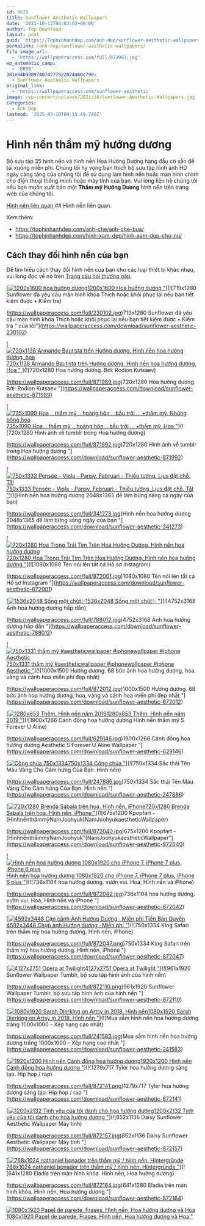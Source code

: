 ```yaml
---
id: 8675
title: Sunflower Aesthetic Wallpapers
date: '2021-10-13T04:03:02+00:00'
author: Top Download
layout: post
guid: 'https://Tophinhanhdep.com/anh-dep/sunflower-aesthetic-wallpapers/'
permalink: /anh-dep/sunflower-aesthetic-wallpapers/
fifu_image_url:
  - 'https://wallpaperaccess.com/full/871983.jpg'
wp_automatic_camp:
  - '8098'
381e64b998974074277822024a60c790:
  - Sunflower Aesthetic Wallpapers
original_link:
  - 'https://wallpaperaccess.com/sunflower-aesthetic'
image: /wp-content/uploads/2021/10/Sunflower-Aesthetic-Wallpapers.jpg
categories:
  - Ảnh Đẹp
lastmod: '2025-03-20T09:15:49.740Z'
---
```

# Hình nền thẩm mỹ hướng dương

Bộ sưu tập 35 hình nền và hình nền Hoa Hướng Dương hàng đầu có sẵn để tải xuống miễn phí. Chúng tôi hy vọng bạn thích bộ sưu tập hình ảnh HD ngày càng tăng của chúng tôi để sử dụng làm hình nền hoặc màn hình chính cho điện thoại thông minh hoặc máy tính của bạn. Vui lòng liên hệ chúng tôi nếu bạn muốn xuất bản một **Thẩm mỹ Hướng Dương** hình nền trên trang web của chúng tôi.

[Hình nền liên quan ](#related) ## Hình nền liên quan.

   
 Xem thêm:

   
- <https://tophinhanhdep.com/anh-che/anh-che-bua/>
- <https://tophinhanhdep.com/hinh-xam-dep/hinh-xam-dep-cho-nu/>

## Cách thay đổi hình nền của bạn

Để tìm hiểu cách thay đổi hình nền của bạn cho các loại thiết bị khác nhau, vui lòng đọc về nó trên [Trang câu hỏi thường gặp](https://tophinhanhdep.com/faq/).

  
[[![1200x1600 hoa hướng dương](https://wallpaperaccess.com/full/871983.jpg)1200x1600 Hoa hướng dương "](https://wallpaperaccess.com/download/sunflower-aesthetic-871983)](![719x1280 Sunflower đã yêu cầu màn hình khóa Thích hoặc khôi phục lại nếu bạn tiết kiệm được • Kiểm tra)

(https://wallpaperaccess.com/full/230102.jpg)719x1280 Sunflower đã yêu cầu màn hình khóa Thích hoặc khôi phục lại nếu bạn tiết kiệm được • Kiểm tra " của tôi"](https://wallpaperaccess.com/download/sunflower-aesthetic-230102)

[[![720x1136 Armando Bautista trên Hướng dương.  Hình nền hoa hướng dương, hoa](https://wallpaperaccess.com/full/228293.jpg)720x1136 Armando Bautista trên Hướng dương. Hình nền hoa hướng dương, Hoa " ](https://wallpaperaccess.com/download/sunflower-aesthetic-228293)](![720x1280 Hoa hướng dương.  Bởi: Rodion Kutsaev)

(https://wallpaperaccess.com/full/871989.jpg)720x1280 Hoa hướng dương. Bởi: Rodion Kutsaev "](https://wallpaperaccess.com/download/sunflower-aesthetic-871989)

[[![735x1090 Hoa .. thẩm mỹ .. hoàng hôn .. bầu trời ...  •thẩm mỹ.  Những bông hoa](https://wallpaperaccess.com/full/718081.jpg)735x1090 Hoa .. thẩm mỹ .. hoàng hôn .. bầu trời ... •thẩm mỹ. Hoa "](https://wallpaperaccess.com/download/sunflower-aesthetic-718081)](![720x1280 Hình ảnh về tumblr trong Hoa hướng dương)

(https://wallpaperaccess.com/full/871992.jpg)720x1280 Hình ảnh về tumblr trong Hoa hướng dương "](https://wallpaperaccess.com/download/sunflower-aesthetic-871992)

[[![750x1333 Pensée - Viola - Pansy.  Februari - Thiếu tướng.  Ljus đặt chỗ.  Tål](https://wallpaperaccess.com/full/871998.jpg)750x1333 Pensée - Viola - Pansy. Februari - Thiếu tướng. Ljus đặt chỗ. Tål "](https://wallpaperaccess.com/download/sunflower-aesthetic-871998)](![Hình nền hoa hướng dương 2048x1365 để làm bừng sáng cả ngày của bạn)

(https://wallpaperaccess.com/full/341273.jpg)Hình nền hoa hướng dương 2048x1365 để làm bừng sáng ngày của bạn "](https://wallpaperaccess.com/download/sunflower-aesthetic-341273)

[[![720x1280 Hoa Trong Trái Tim Trên Hoa Hướng Dương.  Hình nền hoa hướng dương](https://wallpaperaccess.com/full/872000.jpg)720x1280 Hoa Trong Trái Tim Trên Hoa Hướng Dương. Hình nền hoa hướng dương "](https://wallpaperaccess.com/download/sunflower-aesthetic-872000)](![1080x1080 Tên nói lên tất cả Hồ sơ Instagram)

(https://wallpaperaccess.com/full/872001.jpg)1080x1080 Tên nói lên tất cả Hồ sơ Instagram "](https://wallpaperaccess.com/download/sunflower-aesthetic-872001)

[[![1536x2048 Sống một chút✨](https://wallpaperaccess.com/full/872007.jpg)1536x2048 Sống một chút✨ "](https://wallpaperaccess.com/download/sunflower-aesthetic-872007)](![4752x3168 Ảnh hoa hướng dương hấp dẫn)

(https://wallpaperaccess.com/full/788012.jpg)4752x3168 Ảnh hoa hướng dương hấp dẫn "](https://wallpaperaccess.com/download/sunflower-aesthetic-788012)

[[![750x1331 thẩm mỹ #aestheticwallpaper #iphonewallpaper #iphone Aesthetic](https://wallpaperaccess.com/full/872010.jpg)750x1331 thẩm mỹ #aestheticwallpaper #iphonewallpaper #iphone Aesthetic "](https://wallpaperaccess.com/download/sunflower-aesthetic-872010)](![1000x1500 Hướng dương.  68 bức ảnh hoa hướng dương, hoa, vàng và cánh hoa miễn phí đẹp nhất)

(https://wallpaperaccess.com/full/872012.jpg)1000x1500 Hướng dương. 68 bức ảnh hoa hướng dương, hoa, vàng và cánh hoa miễn phí đẹp nhất "](https://wallpaperaccess.com/download/sunflower-aesthetic-872012)

[[![1280x853 Thêm.  Hình nền năm 2019](https://wallpaperaccess.com/full/221878.jpg)1280x853 Thêm. Hình nền năm 2019 "](https://wallpaperaccess.com/download/sunflower-aesthetic-221878)](![1900x1266 Cánh đồng hoa hướng dương Hình nền thẩm mỹ S Forever U Aline)

(https://wallpaperaccess.com/full/629146.jpg)1900x1266 Cánh đồng hoa hướng dương Aesthetic S Forever U Aline Wallpaper "](https://wallpaperaccess.com/download/sunflower-aesthetic-629146)

[[![Công chúa 750x1334](https://wallpaperaccess.com/full/872033.jpg)750x1334 Công chúa "](https://wallpaperaccess.com/download/sunflower-aesthetic-872033)](![750x1334 Sắc thái Tên Màu Vàng Cho Cảm hứng Của Bạn.  Hình nền)

(https://wallpaperaccess.com/full/247886.jpg)750x1334 Sắc thái Tên Màu Vàng Cho Cảm hứng Của Bạn. Hình nền "](https://wallpaperaccess.com/download/sunflower-aesthetic-247886)

[[![720x1280 Brenda Sabala trên hoa.  Hình nền, iPhone](https://wallpaperaccess.com/full/306560.jpg)720x1280 Brenda Sabala trên hoa. Hình nền, iPhone "](https://wallpaperaccess.com/download/sunflower-aesthetic-306560)](![675x1200 Kpopfart -[HìnhnềnthẩmmỹNamJoohyuk[NamJoohyukaestheticWallpaper)

(https://wallpaperaccess.com/full/872040.jpg)675x1200 Kpopfart -\[HìnhnềnthẩmmỹNamJoohyuk"\[NamJoohyukaestheticWallpaper"](https://wallpaperaccess.com/download/sunflower-aesthetic-872040)

[[![Hình nền hoa hướng dương 1080x1920 cho iPhone 7, iPhone 7 plus, iPhone 6 plus](https://wallpaperaccess.com/full/230072.jpg)Hình nền hoa hướng dương 1080x1920 cho iPhone 7, iPhone 7 plus, iPhone 6 plus "](https://wallpaperaccess.com/download/sunflower-aesthetic-230072)](![736x1104 hoa hướng dương.  vườn vui.  Hoa, Hình nền và iPhone)

(https://wallpaperaccess.com/full/872042.jpg)736x1104 hoa hướng dương. vườn vui. Hoa, Hình nền và iPhone "](https://wallpaperaccess.com/download/sunflower-aesthetic-872042)

[[![4592x3448 Cận cảnh Ảnh Hướng Dương · Miễn phí Tiền Bản Quyền](https://wallpaperaccess.com/full/872046.jpg)4592x3448 Chụp ảnh Hướng dương · Miễn phí "](https://wallpaperaccess.com/download/sunflower-aesthetic-872046)](![750x1334 King Safari trên thẩm mỹ hoa hướng dương.  Hình nền, iPhone)

(https://wallpaperaccess.com/full/872047.png)750x1334 King Safari trên thẩm mỹ hoa hướng dương. Hình nền, iPhone "](https://wallpaperaccess.com/download/sunflower-aesthetic-872047)

[[![4127x2751 Opera at Twilight](https://wallpaperaccess.com/full/872052.jpg)4127x2751 Opera at Twilight "](https://wallpaperaccess.com/download/sunflower-aesthetic-872052)](![961x1920 Sunflower Wallpaper Tumblr, bộ sưu tập hình ảnh của hình nền)

(https://wallpaperaccess.com/full/872110.png)961x1920 Sunflower Wallpaper Tumblr, bộ sưu tập hình ảnh của hình nền "](https://wallpaperaccess.com/download/sunflower-aesthetic-872110)

[[![1080x1920 Sarah Dierking on Artsy in 2018. Hình nền](https://wallpaperaccess.com/full/872119.jpg)1080x1920 Sarah Dierking on Artsy in 2018. Hình nền "](https://wallpaperaccess.com/download/sunflower-aesthetic-872119)](![Mua sắm hình nền hoa hướng dương trắng 1000x1000 - Xếp hạng cao nhất)

(https://wallpaperaccess.com/full/241583.jpg)Mua sắm hình nền hoa hướng dương trắng 1000x1000 - Xếp hạng cao nhất "](https://wallpaperaccess.com/download/sunflower-aesthetic-241583)

[[![1920x1200 Hình nền Cánh đồng hoa hướng dương](https://wallpaperaccess.com/full/872129.jpg)1920x1200 Hình nền Cánh đồng hoa hướng dương "](https://wallpaperaccess.com/download/sunflower-aesthetic-872129)](![1279x717 Tyler hoa hướng dương sáng tạo.  Hip hop / rap)

(https://wallpaperaccess.com/full/872141.png)1279x717 Tyler hoa hướng dương sáng tạo. Hip hop / rap "](https://wallpaperaccess.com/download/sunflower-aesthetic-872141)

[[![1200x2132 Tình yêu của tôi dành cho hoa hướng dương](https://wallpaperaccess.com/full/872156.jpg)1200x2132 Tình yêu của tôi dành cho hoa hướng dương "](https://wallpaperaccess.com/download/sunflower-aesthetic-872156)](![852x1136 Daisy Sunflower Aesthetic Wallpaper Máy tính)

(https://wallpaperaccess.com/full/872157.jpg)852x1136 Daisy Sunflower Aesthetic Wallpaper Máy tính "](https://wallpaperaccess.com/download/sunflower-aesthetic-872157)

[[![768x1024 nathaniel bonador trên thẩm mỹ / hình nền.  Hintergründe](https://wallpaperaccess.com/full/872162.jpg)768x1024 nathaniel bonador trên thẩm mỹ / hình nền. Hintergründe "](https://wallpaperaccess.com/download/sunflower-aesthetic-872162)](![641x1280 Eladia trên màn hình khóa.  Hình nền, Hoa hướng dương)

(https://wallpaperaccess.com/full/872164.jpg)641x1280 Eladia trên màn hình khóa. Hình nền, Hoa hướng dương "](https://wallpaperaccess.com/download/sunflower-aesthetic-872164)

[![1080x1920 Papel de parede.  Frases.  Hình nền, Hoa hướng dương và Hoa](https://wallpaperaccess.com/full/872165.jpg)1080x1920 Papel de parede. Frases. Hình nền, Hoa hướng dương và Hoa "](https://wallpaperaccess.com/download/sunflower-aesthetic-872165)
